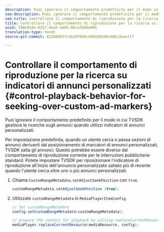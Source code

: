 ```yaml
---
description: Puoi ignorare il comportamento predefinito per il modo in cui TVSDK gestisce le ricerche sugli annunci quando utilizzi indicatori di annunci personalizzati.
seo-description: Puoi ignorare il comportamento predefinito per il modo in cui TVSDK gestisce le ricerche sugli annunci quando utilizzi indicatori di annunci personalizzati.
seo-title: Controllare il comportamento di riproduzione per la ricerca su indicatori di annunci personalizzati
title: Controllare il comportamento di riproduzione per la ricerca su indicatori di annunci personalizzati
uuid: 248e914e-81b7-4aa5-a4d5-06ca2666e006
translation-type: tm+mt
source-git-commit: 812d04037c3b18f8d8cdd0d18430c686c3eee1ff

---
```



# Controllare il comportamento di riproduzione per la ricerca su indicatori di annunci personalizzati {#control-playback-behavior-for-seeking-over-custom-ad-markers}

Puoi ignorare il comportamento predefinito per il modo in cui TVSDK gestisce le ricerche sugli annunci quando utilizzi indicatori di annunci personalizzati.

Per impostazione predefinita, quando un utente cerca o passa sezioni di annunci derivanti dal posizionamento di marcatori di annunci personalizzati, TVSDK salta gli annunci. Questo potrebbe essere diverso dal comportamento di riproduzione corrente per le interruzioni pubblicitarie standard. Potete impostare TVSDK per riposizionare l&#39;indicatore di riproduzione all&#39;inizio dell&#39;annuncio personalizzato saltato più di recente quando l&#39;utente cerca oltre uno o più annunci personalizzati.

1. Chiama `CustomRangeMetadata.setAdjustSeekPosition` con `true`.

   ```java
   customRangeMetadata.setAdjustSeekPosition (true);
   ```

1. Utilizzate `customRangeMetadata` in `MediaPlayerItemConfig`.

   ```java
   // Set customRangeMetadata 
   config.setCustomRangeMetadata(customRangeMetadata); 
   
   // prepare the content for playback by calling replaceCurrentResource 
   mediaPlayer.replaceCurrentResource(mediaResource, config); 
   ```

